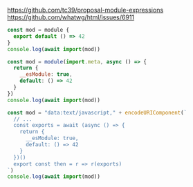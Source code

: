 https://github.com/tc39/proposal-module-expressions
https://github.com/whatwg/html/issues/6911

```js
const mod = module {
  export default () => 42
}
console.log(await import(mod))
```

```js
const mod = module(import.meta, async () => {
  return {
    __esModule: true,
    default: () => 42
  }
})
console.log(await import(mod))
```

```js
const mod = "data:text/javascript," + encodeURIComponent(`
  // ...
  const exports = await (async () => {
    return {
      __esModule: true,
      default: () => 42
    }
  })()
  export const then = r => r(exports)
`)
console.log(await import(mod))
```
